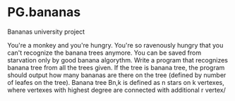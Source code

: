 # PG.bananas
Bananas university project

You're a monkey and you're hungry. You're so ravenously hungry that you can't recognize the banana trees anymore. You can be saved from starvation only by good banana algorythm. Write a program that recognizes banana tree from all the trees given. If the tree is banana tree, the program should output how many bananas are there on the tree (defined by number of leafes on the tree). Banana tree Bn,k is defined as n stars on k vertexes, where vertexes with highest degree are connected with additional r vertex/
